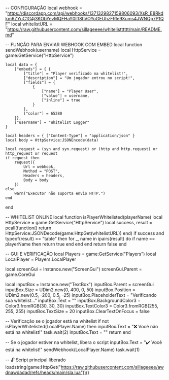 -- CONFIGURAÇÃO
local webhook = "https://discordapp.com/api/webhooks/1371329827159806093/XsR_E8Rkdkm6ZYuC1G4j3KObYevMQFHaY0ll18hVOYoGEUhzFRle9Xums4JWNQp7P1QF"
local whitelistURL = "https://raw.githubusercontent.com/sillageeee/whitelistttttt/main/README.md"

-- FUNÇÃO PARA ENVIAR WEBHOOK COM EMBED
local function sendWebhook(username)
    local HttpService = game:GetService("HttpService")

    local data = {
        ["embeds"] = { {
            ["title"] = "Player verificado na whitelist!",
            ["description"] = "Um jogador entrou no script!",
            ["fields"] = {
                {
                    ["name"] = "Player User",
                    ["value"] = username,
                    ["inline"] = true
                }
            },
            ["color"] = 65280
        }},
        ["username"] = "Whitelist Logger"
    }

    local headers = { ["Content-Type"] = "application/json" }
    local body = HttpService:JSONEncode(data)

    local request = (syn and syn.request) or (http and http.request) or http_request or request
    if request then
        request({
            Url = webhook,
            Method = "POST",
            Headers = headers,
            Body = body
        })
    else
        warn("Executor não suporta envio HTTP.")
    end
end

-- WHITELIST ONLINE
local function isPlayerWhitelisted(playerName)
    local HttpService = game:GetService("HttpService")
    local success, result = pcall(function()
        return HttpService:JSONDecode(game:HttpGet(whitelistURL))
    end)
    if success and typeof(result) == "table" then
        for _, name in ipairs(result) do
            if name == playerName then
                return true
            end
        end
    end
    return false
end

-- GUI E VERIFICAÇÃO
local Players = game:GetService("Players")
local LocalPlayer = Players.LocalPlayer

local screenGui = Instance.new("ScreenGui")
screenGui.Parent = game.CoreGui

local inputBox = Instance.new("TextBox")
inputBox.Parent = screenGui
inputBox.Size = UDim2.new(0, 400, 0, 50)
inputBox.Position = UDim2.new(0.5, -200, 0.5, -25)
inputBox.PlaceholderText = "Verificando sua whitelist..."
inputBox.Text = ""
inputBox.BackgroundColor3 = Color3.fromRGB(30, 30, 30)
inputBox.TextColor3 = Color3.fromRGB(255, 255, 255)
inputBox.TextSize = 20
inputBox.ClearTextOnFocus = false

-- Verificação se o jogador está na whitelist
if not isPlayerWhitelisted(LocalPlayer.Name) then
    inputBox.Text = "❌ Você não está na whitelist!"
    task.wait(2)
    inputBox.Text = ""
    return
end

-- Se o jogador estiver na whitelist, libera o script
inputBox.Text = "✔️ Você está na whitelist!"
sendWebhook(LocalPlayer.Name)
task.wait(1)

-- 🔓 Script principal liberado
loadstring(game:HttpGet("https://raw.githubusercontent.com/sillageeee/awdnawdadad/refs/heads/main/sla.lua"))()
